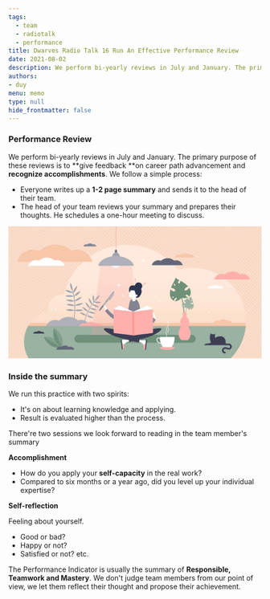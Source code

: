 ```yaml
---
tags: 
  - team
  - radiotalk
  - performance
title: Dwarves Radio Talk 16 Run An Effective Performance Review
date: 2021-08-02
description: We perform bi-yearly reviews in July and January. The primary purpose of these reviews is to give feedback on career path advancement and recognize accomplishments.
authors: 
- duy
menu: memo
type: null
hide_frontmatter: false
---
```


### Performance Review 
We perform bi-yearly reviews in July and January. The primary purpose of these reviews is to **give feedback **on career path advancement and **recognize accomplishments**. We follow a simple process:

* Everyone writes up a **1-2 page summary** and sends it to the head of their team.
* The head of your team reviews your summary and prepares their thoughts. He schedules a one-hour meeting to discuss.

![](assets/dwarves-radio-talk-16-run-an-effective-performance-review_e46576a1c9314d3a36be38e50ae55763_md5.webp)

### Inside the summary
We run this practice with two spirits:

* It's on about learning knowledge and applying.
* Result is evaluated higher than the process.

There're two sessions we look forward to reading in the team member's summary

**Accomplishment**

* How do you apply your **self-capacity** in the real work?
* Compared to six months or a year ago, did you level up your individual expertise?

**Self-reflection**

Feeling about yourself.

* Good or bad?
* Happy or not?
* Satisfied or not? etc.

The Performance Indicator is usually the summary of **Responsible, Teamwork and Mastery**. We don't judge team members from our point of view, we let them reflect their thought and propose their achievement. 
